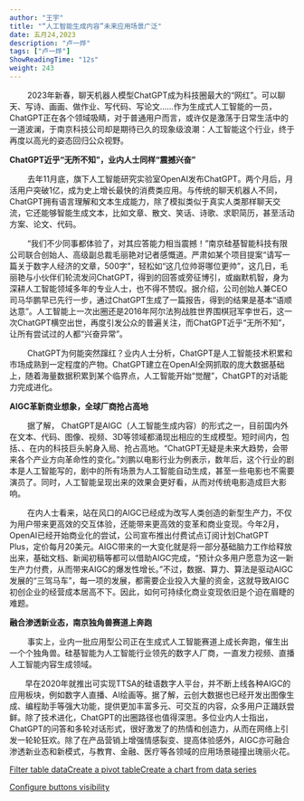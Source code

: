 ```yaml
---
author: "王宇"
title: "“人工智能生成内容”未来应用场景广泛"
date: 五月24,2023
description: "卢一烨"
tags: ["卢一烨"]
ShowReadingTime: "12s"
weight: 243
---
```

        2023年新春，聊天机器人模型ChatGPT成为科技圈最大的“网红”。可以聊天、写诗、画画、做作业、写代码、写论文……作为生成式人工智能的一员，ChatGPT正在各个领域吸睛，对于普通用户而言，或许仅是激荡于日常生活中的一道波澜，于南京科技公司却是期待已久的现象级浪潮：人工智能这个行业，终于再度以高光的姿态回归公众视野。

**ChatGPT近乎“无所不知”，业内人士同样“震撼兴奋”**

        去年11月底，旗下人工智能研究实验室OpenAI发布ChatGPT。两个月后，月活用户突破1亿，成为史上增长最快的消费类应用。与传统的聊天机器人不同，ChatGPT拥有语言理解和文本生成能力，除了模拟类似于真实人类那样聊天交流，它还能够智能生成文本，比如文章、散文、笑话、诗歌、求职简历，甚至活动方案、论文、代码。

        “我们不少同事都体验了，对其应答能力相当震撼！”南京硅基智能科技有限公司联合创始人、高级副总裁毛丽艳对记者感慨道。严肃如某个项目提案“请写一篇关于数字人经济的文章，500字”，轻松如“这几位帅哥哪位更帅”，这几日，毛丽艳与小伙伴们轮流发问ChatGPT，得到的回答或旁征博引，或幽默机智，身为深耕人工智能领域多年的专业人士，也不得不赞叹。据介绍，公司创始人兼CEO司马华鹏早已先行一步，通过ChatGPT生成了一篇报告，得到的结果是基本“语顺达意”。人工智能上一次出圈还是2016年阿尔法狗战胜世界围棋冠军李世石，这一次ChatGPT横空出世，再度引发公众的普遍关注，而ChatGPT近乎“无所不知”，让所有尝试过的人都“兴奋异常”。

        ChatGPT为何能突然蹿红？业内人士分析，ChatGPT是人工智能技术积累和市场成熟到一定程度的产物。ChatGPT建立在OpenAI全网抓取的庞大数据基础上，随着海量数据积累到某个临界点，人工智能开始“觉醒”，ChatGPT的对话能力完成进化。

**AIGC革新商业想象，全球厂商抢占高地**

        据了解， ChatGPT是AIGC（人工智能生成内容）的形式之一，目前国内外在文本、代码、图像、视频、3D等领域都涌现出相应的生成模型。短时间内，包括、、在内的科技巨头躬身入局、抢占高地。“ChatGPT无疑是未来大趋势，会带来各个产业方向革命性的变化。”刘鹏以电影行业为例表示，数年后，这个行业的剧本是人工智能写的，剧中的所有场景为人工智能自动生成，甚至一些电影也不需要演员了。同时，人工智能呈现出来的效果会更好看，从而对传统电影造成巨大影响。

        在内人士看来，站在风口的AIGC已经成为改写人类创造的新型生产力，不仅为用户带来更高效的交互体验，还能带来更高效的变革和商业变现。今年2月，OpenAI已经开始商业化的尝试，公司宣布推出付费试点订阅计划ChatGPT Plus，定价每月20美元。AIGC带来的一大变化就是将一部分基础脑力工作给释放出来，基础文档、新闻初稿等都可以借助AIGC完成，“预计众多用户愿意为这一新生产力付费，从而带来AIGC的爆发性增长。”不过，数据、算力、算法是驱动AIGC发展的“三驾马车”，每一项的发展，都需要企业投入大量的资金，这就导致AIGC初创企业的经营成本居高不下。因此，如何可持续化商业变现依旧是个迫在眉睫的难题。

**融合渗透新业态，南京独角兽赛道上奔跑**

        事实上，业内一批应用型公司正在生成式人工智能赛道上成长奔跑，催生出一个个独角兽。硅基智能为人工智能行业领先的数字人厂商，一直发力视频、直播人工智能内容生成领域。

       早在2020年就推出可实现TTSA的硅语数字人平台，并不断上线各种AIGC的应用板块，例如数字人直播、AI绘画等。据了解，云创大数据也已经开发出图像生成、编程助手等强大功能，提供更加丰富多元、可交互的内容，众多用户正踊跃尝鲜。除了技术进化，ChatGPT的出圈路径也值得深思。多位业内人士指出，ChatGPT的问答和多轮对话形式，很好激发了的热情和创造力，从而在网络上引发一轮轮狂欢。除了在产品营销上增强情感裂变、提高体验感外，AIGC亦可融合渗透新业态和新模式，与教育、金融、医疗等各领域的应用场景碰撞出瑰丽火花。

  

  

[Filter table data](#)[Create a pivot table](#)[Create a chart from data series](#)

[Configure buttons visibility](/users/tfac-settings.action)